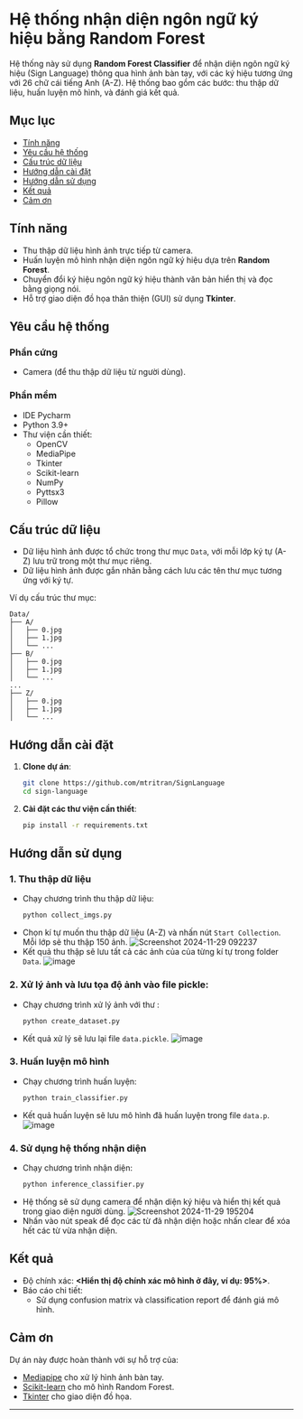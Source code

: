 # Hệ thống nhận diện ngôn ngữ ký hiệu bằng Random Forest

Hệ thống này sử dụng **Random Forest Classifier** để nhận diện ngôn ngữ ký hiệu (Sign Language) thông qua hình ảnh bàn tay, với các ký hiệu tương ứng với 26 chữ cái tiếng Anh (A-Z). Hệ thống bao gồm các bước: thu thập dữ liệu, huấn luyện mô hình, và đánh giá kết quả.

## Mục lục

- [Tính năng](#tính-năng)
- [Yêu cầu hệ thống](#yêu-cầu-hệ-thống)
- [Cấu trúc dữ liệu](#cấu-trúc-dữ-liệu)
- [Hướng dẫn cài đặt](#hướng-dẫn-cài-đặt)
- [Hướng dẫn sử dụng](#hướng-dẫn-sử-dụng)
- [Kết quả](#kết-quả)
- [Cảm ơn](#cảm-ơn)

## Tính năng

- Thu thập dữ liệu hình ảnh trực tiếp từ camera.
- Huấn luyện mô hình nhận diện ngôn ngữ ký hiệu dựa trên **Random Forest**.
- Chuyển đổi ký hiệu ngôn ngữ ký hiệu thành văn bản hiển thị và đọc bằng giọng nói.
- Hỗ trợ giao diện đồ họa thân thiện (GUI) sử dụng **Tkinter**.

## Yêu cầu hệ thống

### Phần cứng
- Camera (để thu thập dữ liệu từ người dùng).

### Phần mềm
- IDE Pycharm
- Python 3.9+
- Thư viện cần thiết:
  - OpenCV
  - MediaPipe
  - Tkinter 
  - Scikit-learn
  - NumPy
  - Pyttsx3
  - Pillow

## Cấu trúc dữ liệu

- Dữ liệu hình ảnh được tổ chức trong thư mục `Data`, với mỗi lớp ký tự (A-Z) lưu trữ trong một thư mục riêng.
- Dữ liệu hình ảnh được gắn nhãn bằng cách lưu các tên thư mục tương ứng với ký tự.

Ví dụ cấu trúc thư mục:
```
Data/
├── A/
│   ├── 0.jpg
│   ├── 1.jpg
│   └── ...
├── B/
│   ├── 0.jpg
│   ├── 1.jpg
│   └── ...
...
├── Z/
│   ├── 0.jpg
│   ├── 1.jpg
│   └── ...
```

## Hướng dẫn cài đặt

1. **Clone dự án**:
   ```bash
   git clone https://github.com/mtritran/SignLanguage
   cd sign-language
   ```

2. **Cài đặt các thư viện cần thiết**:
   ```bash
   pip install -r requirements.txt
   ```

## Hướng dẫn sử dụng

### 1. Thu thập dữ liệu
- Chạy chương trình thu thập dữ liệu:
  ```bash
  python collect_imgs.py
  ```
- Chọn kí tự muốn thu thập dữ liệu (A-Z) và nhấn nút `Start Collection`. Mỗi lớp sẽ thu thập 150 ảnh.
![Screenshot 2024-11-29 092237](https://github.com/user-attachments/assets/51dce76c-b1bf-495a-9bc6-5de2fb7e5433)
- Kết quả thu thập sẽ lưu tất cả các ảnh của của từng kí tự trong folder `Data`.
![image](https://github.com/user-attachments/assets/600daa37-ba51-44a2-a87f-351b0b4730a4)

### 2. Xử lý ảnh và lưu tọa độ ảnh vào file pickle:
- Chạy chương trình xử lý ảnh với thư : 
  ```bash
  python create_dataset.py
  ```
- Kết quả xử lý sẽ lưu lại file `data.pickle`.
![image](https://github.com/user-attachments/assets/3a87fbfb-47b9-4c44-acfb-045654347632)
  
### 3. Huấn luyện mô hình
- Chạy chương trình huấn luyện:
  ```bash
  python train_classifier.py
  ```
- Kết quả huấn luyện sẽ lưu mô hình đã huấn luyện trong file `data.p`.
![image](https://github.com/user-attachments/assets/940d61ed-9b45-41a6-bbad-003fe01c667a)

### 4. Sử dụng hệ thống nhận diện
- Chạy chương trình nhận diện:
  ```bash
  python inference_classifier.py
  ```
- Hệ thống sẽ sử dụng camera để nhận diện ký hiệu và hiển thị kết quả trong giao diện người dùng.
![Screenshot 2024-11-29 195204](https://github.com/user-attachments/assets/03f3c220-40d6-45bc-9216-be182e46cc8c)
- Nhấn vào nút speak để đọc các từ đã nhận diện hoặc nhấn clear để xóa hết các từ vừa nhận diện.

## Kết quả

- Độ chính xác: **<Hiển thị độ chính xác mô hình ở đây, ví dụ: 95%>**.
- Báo cáo chi tiết:
  - Sử dụng confusion matrix và classification report để đánh giá mô hình.

## Cảm ơn

Dự án này được hoàn thành với sự hỗ trợ của:
- [Mediapipe](https://mediapipe.dev) cho xử lý hình ảnh bàn tay.
- [Scikit-learn](https://scikit-learn.org/) cho mô hình Random Forest.
- [Tkinter](https://docs.python.org/3/library/tkinter.html) cho giao diện đồ họa.

--- 
